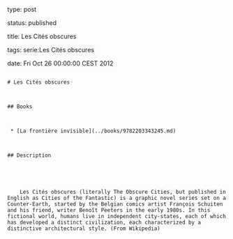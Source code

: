 type: post
status: published
title: Les Cités obscures
tags: serie:Les Cités obscures
date: Fri Oct 26 00:00:00 CEST 2012
~~~~~~
# Les Cités obscures

## Books

 * [La frontière invisible](../books/9782203343245.md)

## Description


    Les Cités obscures (literally The Obscure Cities, but published in English as Cities of the Fantastic) is a graphic novel series set on a Counter-Earth, started by the Belgian comics artist François Schuiten and his friend, writer Benoît Peeters in the early 1980s. In this fictional world, humans live in independent city-states, each of which has developed a distinct civilization, each characterized by a distinctive architectural style. (From Wikipedia)


